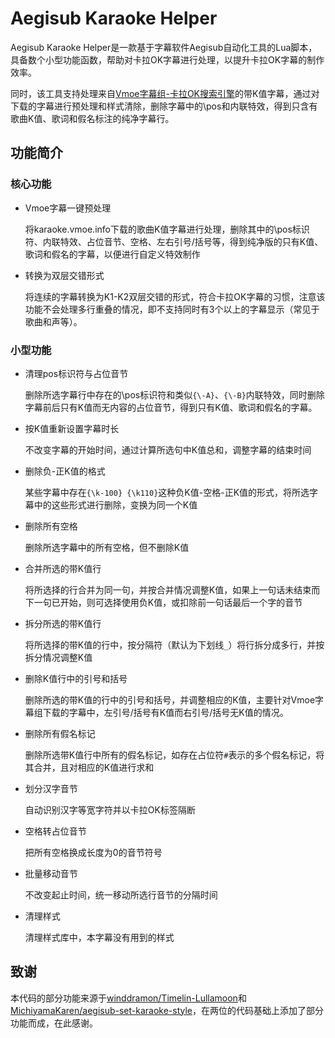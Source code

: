 # Aegisub Karaoke Helper

Aegisub Karaoke Helper是一款基于字幕软件Aegisub自动化工具的Lua脚本，具备数个小型功能函数，帮助对卡拉OK字幕进行处理，以提升卡拉OK字幕的制作效率。

同时，该工具支持处理来自[Vmoe字幕组-卡拉OK搜索引擎](https://karaoke.vmoe.info/)的带K值字幕，通过对下载的字幕进行预处理和样式清除，删除字幕中的\pos和内联特效，得到只含有歌曲K值、歌词和假名标注的纯净字幕行。

## 功能简介

### 核心功能

* Vmoe字幕一键预处理

    将karaoke.vmoe.info下载的歌曲K值字幕进行处理，删除其中的\pos标识符、内联特效、占位音节、空格、左右引号/括号等，得到纯净版的只有K值、歌词和假名的字幕，以便进行自定义特效制作

* 转换为双层交错形式

    将连续的字幕转换为K1-K2双层交错的形式，符合卡拉OK字幕的习惯，注意该功能不会处理多行重叠的情况，即不支持同时有3个以上的字幕显示（常见于歌曲和声等）。

### 小型功能

* 清理pos标识符与占位音节

    删除所选字幕行中存在的\pos标识符和类似`{\-A}`、`{\-B}`内联特效，同时删除字幕前后只有K值而无内容的占位音节，得到只有K值、歌词和假名的字幕。

* 按K值重新设置字幕时长

    不改变字幕的开始时间，通过计算所选句中K值总和，调整字幕的结束时间

* 删除负-正K值的格式

    某些字幕中存在`{\k-100} {\k110}`这种负K值-空格-正K值的形式，将所选字幕中的这些形式进行删除，变换为同一个K值

* 删除所有空格

    删除所选字幕中的所有空格，但不删除K值

* 合并所选的带K值行

    将所选择的行合并为同一句，并按合并情况调整K值，如果上一句话未结束而下一句已开始，则可选择使用负K值，或扣除前一句话最后一个字的音节

* 拆分所选的带K值行

    将所选择的带K值的行中，按分隔符（默认为下划线`_`）将行拆分成多行，并按拆分情况调整K值

* 删除K值行中的引号和括号

    删除所选的带K值的行中的引号和括号，并调整相应的K值，主要针对Vmoe字幕组下载的字幕中，左引号/括号有K值而右引号/括号无K值的情况。

* 删除所有假名标记

    删除所选带K值行中所有的假名标记，如存在占位符`#`表示的多个假名标记，将其合并，且对相应的K值进行求和

* 划分汉字音节

    自动识别汉字等宽字符并以卡拉OK标签隔断

* 空格转占位音节

    把所有空格换成长度为0的音节符号

* 批量移动音节

    不改变起止时间，统一移动所选行音节的分隔时间

* 清理样式

    清理样式库中，本字幕没有用到的样式


## 致谢

本代码的部分功能来源于[winddramon/Timelin-Lullamoon](https://github.com/winddramon/Timeline-Lullamoon)和[MichiyamaKaren/aegisub-set-karaoke-style](https://github.com/MichiyamaKaren/aegisub-set-karaoke-style)，在两位的代码基础上添加了部分功能而成，在此感谢。